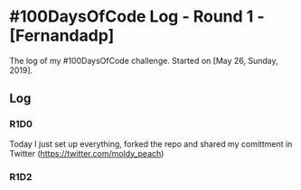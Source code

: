 # #100DaysOfCode Log - Round 1 - [Fernandadp]

The log of my #100DaysOfCode challenge. Started on [May 26, Sunday, 2019].

## Log

### R1D0 
Today I just set up everything, forked the repo and shared my comittment in Twitter (https://twitter.com/moldy_peach)

### R1D2
